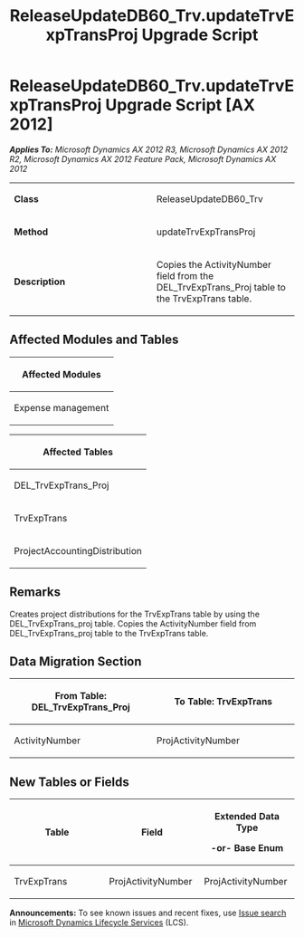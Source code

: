 ﻿---
title: ReleaseUpdateDB60_Trv.updateTrvExpTransProj Upgrade Script
TOCTitle: ReleaseUpdateDB60_Trv.updateTrvExpTransProj Upgrade Script
ms:assetid: 7b957dbb-7306-cf8e-4306-d2f6d4e70fdd
ms:mtpsurl: https://msdn.microsoft.com/en-us/library/JJ719451(v=AX.60)
ms:contentKeyID: 49709241
ms.date: 05/18/2015
mtps_version: v=AX.60
---

# ReleaseUpdateDB60\_Trv.updateTrvExpTransProj Upgrade Script [AX 2012]


_**Applies To:** Microsoft Dynamics AX 2012 R3, Microsoft Dynamics AX 2012 R2, Microsoft Dynamics AX 2012 Feature Pack, Microsoft Dynamics AX 2012_

<table>
<colgroup>
<col style="width: 50%" />
<col style="width: 50%" />
</colgroup>
<tbody>
<tr class="odd">
<td><p><strong>Class</strong></p></td>
<td><p>ReleaseUpdateDB60_Trv</p></td>
</tr>
<tr class="even">
<td><p><strong>Method</strong></p></td>
<td><p>updateTrvExpTransProj</p></td>
</tr>
<tr class="odd">
<td><p><strong>Description</strong></p></td>
<td><p>Copies the ActivityNumber field from the DEL_TrvExpTrans_Proj table to the TrvExpTrans table.</p></td>
</tr>
</tbody>
</table>


## Affected Modules and Tables

<table>
<colgroup>
<col style="width: 100%" />
</colgroup>
<thead>
<tr class="header">
<th><p>Affected Modules</p></th>
</tr>
</thead>
<tbody>
<tr class="odd">
<td><p>Expense management</p></td>
</tr>
</tbody>
</table>


<table>
<colgroup>
<col style="width: 100%" />
</colgroup>
<thead>
<tr class="header">
<th><p>Affected Tables</p></th>
</tr>
</thead>
<tbody>
<tr class="odd">
<td><p>DEL_TrvExpTrans_Proj</p></td>
</tr>
<tr class="even">
<td><p>TrvExpTrans</p></td>
</tr>
<tr class="odd">
<td><p>ProjectAccountingDistribution</p></td>
</tr>
</tbody>
</table>


## Remarks

Creates project distributions for the TrvExpTrans table by using the DEL\_TrvExpTrans\_proj table. Copies the ActivityNumber field from DEL\_TrvExpTrans\_proj table to the TrvExpTrans table.

## Data Migration Section

<table>
<colgroup>
<col style="width: 50%" />
<col style="width: 50%" />
</colgroup>
<thead>
<tr class="header">
<th><p>From Table: DEL_TrvExpTrans_Proj</p></th>
<th><p>To Table: TrvExpTrans</p></th>
</tr>
</thead>
<tbody>
<tr class="odd">
<td><p>ActivityNumber</p></td>
<td><p>ProjActivityNumber</p></td>
</tr>
</tbody>
</table>


## New Tables or Fields

<table>
<colgroup>
<col style="width: 33%" />
<col style="width: 33%" />
<col style="width: 33%" />
</colgroup>
<thead>
<tr class="header">
<th><p>Table</p></th>
<th><p>Field</p></th>
<th><p>Extended Data Type</p>
<p>-or- Base Enum</p></th>
</tr>
</thead>
<tbody>
<tr class="odd">
<td><p>TrvExpTrans</p></td>
<td><p>ProjActivityNumber</p></td>
<td><p>ProjActivityNumber</p></td>
</tr>
</tbody>
</table>

  
**Announcements:** To see known issues and recent fixes, use [Issue search](http://go.microsoft.com/fwlink/?linkid=389258) in [Microsoft Dynamics Lifecycle Services](http://go.microsoft.com/fwlink/?linkid=306505) (LCS).

